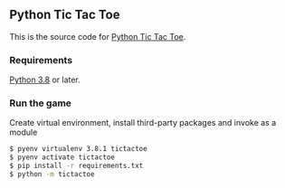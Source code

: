 ## Python Tic Tac Toe

This is the source code for [Python Tic Tac Toe](https://bmwlog.pp.ua/tictactoe-game-in-python/).

### Requirements
[Python 3.8](https://docs.python.org/3/whatsnew/3.8.html) or later.

### Run the game

Create virtual environment, install third-party packages and invoke as a module

```bash
$ pyenv virtualenv 3.8.1 tictactoe
$ pyenv activate tictactoe
$ pip install -r requirements.txt
$ python -m tictactoe
```
